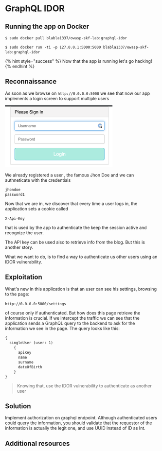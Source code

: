 # GraphQL IDOR

## Running the app on Docker

```
$ sudo docker pull blabla1337/owasp-skf-lab:graphql-idor
```

```
$ sudo docker run -ti -p 127.0.0.1:5000:5000 blabla1337/owasp-skf-lab:graphql-idor
```

{% hint style="success" %}
Now that the app is running let's go hacking!
{% endhint %}

## Reconnaissance

As soon as we browse on `http://0.0.0.0:5000` we see that now our app implements a login screen to support multiple users

![](../../.gitbook/assets/graphql-idor1.png)

We already registered a user , the famous Jhon Doe and we can authneticate with the credentials

```
jhondoe
password1
```

Now that we are in, we discover that every time a user logs in, the application sets a cookie called

`X-Api-Key`

that is used by the app to authenticate the keep the session active and recognize the user.

The API key can be used also to retrieve info from the blog. But this is another story.

What we want to do, is to find a way to authenticate us other users using an IDOR vulnerability.

## Exploitation

What's new in this application is that an user can see his settings, browsing to the page:

`http://0.0.0.0:5000/settings`

of course only if authenticated. But how does this page retrieve the information is crucial. If we intercept the traffic we can see that the application sends a GraphQL query to the backend to ask for the information we see in the page. The query looks like this:

```
{
  singleUser (user: 1)
    {
      apiKey
      name
      surname
      dateOfBirth
    }
}
```

> Knowing that, use the IDOR vulnerability to authenticate as another user

## Solution

Implement authorization on graphql endpoint. Although authenticated users could query the information, you should validate that the requestor of the information is actually the legit one, and use UUID instead of ID as Int.

## Additional resources
